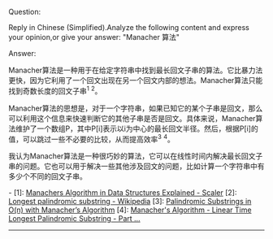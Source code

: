 Question:

Reply in Chinese (Simplified).Analyze the following content and express your opinion,or give your answer:
"Manacher 算法"

Answer:

Manacher算法是一种用于在给定字符串中找到最长回文子串的算法。它比暴力法更快，因为它利用了一个回文出现在另一个回文内部的想法。Manacher算法只能找到奇数长度的回文子串<sup>1</sup> <sup>2</sup>。

Manacher算法的思想是，对于一个字符串，如果已知它的某个子串是回文，那么可以利用这个信息来快速判断它的其他子串是否是回文。具体来说，Manacher算法维护了一个数组P，其中P[i]表示以i为中心的最长回文半径。然后，根据P[i]的值，可以跳过一些不必要的比较，从而提高效率<sup>3</sup> <sup>4</sup>。

我认为Manacher算法是一种很巧妙的算法，它可以在线性时间内解决最长回文子串的问题。它也可以用于解决一些其他涉及回文的问题，比如计算一个字符串中有多少个不同的回文子串。

\-
\[1]: [Manachers Algorithm in Data Structures Explained - Scaler](https://www.scaler.com/topics/data-structures/manachers-algorithm/)
\[2]: [Longest palindromic substring - Wikipedia](https://en.wikipedia.org/wiki/Longest_palindromic_substring)
\[3]: [Palindromic Substrings in O(n) with Manacher’s Algorithm](https://www.baeldung.com/cs/manachers-algorithm)
\[4]: [Manacher's Algorithm - Linear Time Longest Palindromic Substring - Part ...](https://www.geeksforgeeks.org/manachers-algorithm-linear-time-longest-palindromic-substring-part-1/)

<hr/>

